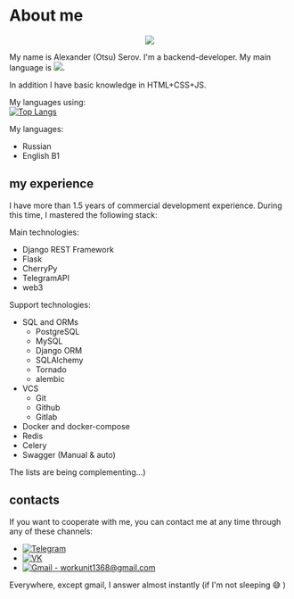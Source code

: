 # About me

<div align="center">
<img src="https://media.tenor.com/images/2ae78a42a4d715ce209ee3ee38d3e72f/tenor.gif">
</div>

<img src="https://komarev.com/ghpvc/?username=alxotsu&style=flat-square&color=blue" alt=""/>

My name is Alexander (Otsu) Serov. I'm a backend-developer. My main language is ![](https://img.shields.io/badge/python-3-blue).

In addition  I have basic knowledge in HTML+CSS+JS.

My languages using:
<br>
[![Top Langs](https://github-readme-stats.vercel.app/api/top-langs/?username=alxotsu&layout=compact)](https://github.com/anuraghazra/github-readme-stats)

My languages:
- Russian
- English B1

## my experience
I have more than 1.5 years of commercial development experience. During this time, I mastered the following stack:

Main technologies:
- Django REST Framework
- Flask
- CherryPy
- TelegramAPI
- web3

Support technologies:
- SQL and ORMs
  - PostgreSQL
  - MySQL
  - Django ORM
  - SQLAlchemy
  - Tornado
  - alembic
- VCS
  - Git
  - Github
  - Gitlab
- Docker and docker-compose
- Redis
- Celery
- Swagger (Manual & auto)

The lists are being complementing...)

## contacts
If you want to cooperate with me, you can contact me at any time through any of these channels:
- <a href="https://t.me/alxotsu">
    <img src="https://img.shields.io/badge/Telegram-blue?logo=telegram&logoColor=white" alt="Telegram"/>
  </a>
- <a href="https://vk.com/alxotsu">
    <img src="https://img.shields.io/badge/VK-blue?logo=vk&logoColor=white" alt="VK"/>
  </a>
- <a href="mailto:workunit1368@gmail.com">
    <img src="https://img.shields.io/badge/Gmail-white?logo=gmail&logoColor=red" alt="Gmail"/> - workunit1368@gmail.com
  </a>
Everywhere, except gmail, I answer almost instantly (if I'm not sleeping 😅 )
